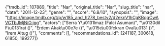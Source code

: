 {"tmdb_id": 107889, "title": "Nar", "original_title": "Nar", "slug_title": "nar", "date": "2011-12-23", "genre": "", "score": "6.8/10", "synopsis": "", "image": "https://image.tmdb.org/t/p/w185_and_h278_bestv2/d2eknV1hCgKBqgCwAVCTbJMjNiO.jpg", "actors": ["Serra Y\u0131lmaz (Falci Asuman)", "\u0130dil F\u0131rat ()", "Erdem Akak\u00e7e ()", "\u015e\u00fckran Oval\u0131 ()", "Irem Altug ()"], "comments": [], "recommandations_id": [241187, 300618, 61850, 199277]}
